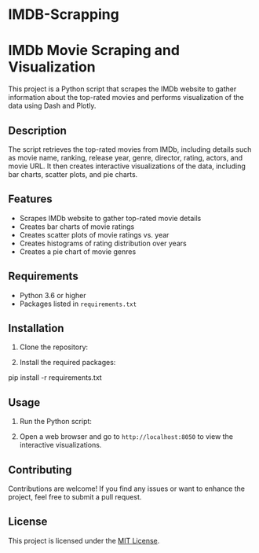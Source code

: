 # IMDB-Scrapping

# IMDb Movie Scraping and Visualization

This project is a Python script that scrapes the IMDb website to gather information about the top-rated movies and performs visualization of the data using Dash and Plotly.

## Description

The script retrieves the top-rated movies from IMDb, including details such as movie name, ranking, release year, genre, director, rating, actors, and movie URL. It then creates interactive visualizations of the data, including bar charts, scatter plots, and pie charts.

## Features

- Scrapes IMDb website to gather top-rated movie details
- Creates bar charts of movie ratings
- Creates scatter plots of movie ratings vs. year
- Creates histograms of rating distribution over years
- Creates a pie chart of movie genres

## Requirements

- Python 3.6 or higher
- Packages listed in `requirements.txt`

## Installation

1. Clone the repository:


2. Install the required packages:

pip install -r requirements.txt



## Usage

1. Run the Python script:


2. Open a web browser and go to `http://localhost:8050` to view the interactive visualizations.

## Contributing

Contributions are welcome! If you find any issues or want to enhance the project, feel free to submit a pull request.

## License

This project is licensed under the [MIT License](https://opensource.org/licenses/MIT).
